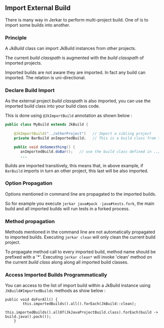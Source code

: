 ## Import External Build

There is many way in Jerkar to perform multi-project build. One of is to import some builds into another.

### Principle

A _JkBuild_ class can import JkBuild instances from other projects. 

The current _build classpath_ is augmented with the _build classpath_ of imported projects.

Imported builds are not aware they are imported. In fact any build can imported. The relation is uni-directional.

### Declare Build Import

As the external project _build classpath_ is also imported, you can use the imported build class into your build class code.

This is done using `@JkImportBuild` annotation as shown below :  

```Java
public class MyBuild extends JkBuild {
    
    @JkImportBuild("../otherProject")   // Import a sibling project
    private BarBuild anImportedBuild;   // This is a build class from the sibling project

    public void doSomesthing() {
       anImportedBuild.doBar();   // use the build class defined in ../otherProject
       ...
```

Builds are imported transitively, this means that, in above example, if `BarBuild` imports in turn an other project, this 
last will be also imported. 

### Option Propagation

Options mentioned in command line are propagated to the imported builds. 

So for example you execute `jerkar java#pack -java#tests.fork`, the main build and all imported builds will run tests in a forked process.

### Method propagation

Methods mentioned in the command line are not automatically propagated to imported builds. Executing `jerkar clean` will 
only clean the current build project.

To propagate method call to every imported build, method name should be prefixed with a '*'. Executing `jerkar clean*` will 
invoke 'clean' method on the current _build class_ along along all imported build classes.

### Access Imported Builds Programmatically

You can access to the list of import build within a JkBuild instance using `JkBuild#ImportedBuilds` methods as show below :

```
public void doForAll() {
        this.importedBuilds().all().forEach(JkBuild::clean);
        this.importedBuilds().allOf(JkJavaProjectBuild.class).forEach(build -> build.java().pack());
    }
```

